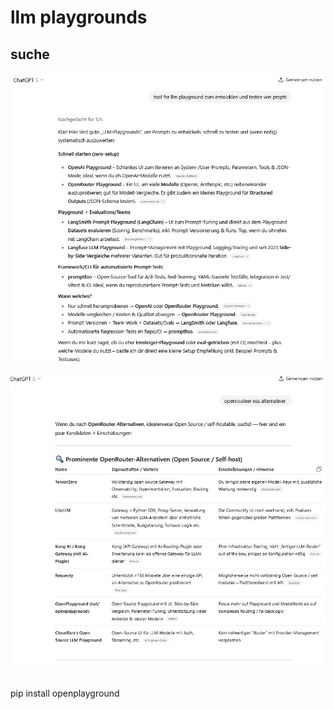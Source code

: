
# llm playgrounds 


## suche 
![](../_asset/2025-09-25-openplayground-20250925092147.jpg)

![](../_asset/2025-09-25-openplayground-20250925092216.jpg)


## 
pip install openplayground